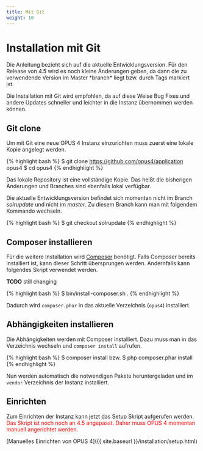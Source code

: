 ```yaml
---
title: Mit Git
weight: 10
---
```


# Installation mit Git

<p class="note">
Die Anleitung bezieht sich auf die aktuelle Entwicklungsversion. Für den Release von 4.5 wird es noch kleine
Änderungen geben, da dann die zu verwendende Version im Master *branch* liegt bzw. durch Tags markiert ist.
</p>

Die Installation mit Git wird empfohlen, da auf diese Weise Bug Fixes und andere Updates schneller und leichter in die
Instanz übernommen werden können.

## Git clone

Um mit Git eine neue OPUS 4 Instanz einzurichten muss zuerst eine lokale Kopie angelegt werden.

{% highlight bash %}
$ git clone https://github.com/opus4/application opus4
$ cd opus4
{% endhighlight %}

Das lokale Repository ist eine vollständige Kopie. Das heißt die bisherigen Änderungen und Branches sind ebenfalls
lokal verfügbar.

Die aktuelle Entwicklungsversion befindet sich momentan nicht im Branch *solrupdate* und nicht im *master*. Zu diesem
Branch kann man mit folgendem Kommando wechseln.

{% highlight bash %}
$ git checkout solrupdate
{% endhighlight %}

## Composer installieren

Für die weitere Installation wird [Composer](https://getcomposer.org) benötigt. Falls Composer bereits installiert ist,
kann dieser Schritt übersprungen werden. Andernfalls kann folgendes Skript verwendet werden.

**TODO** still changing

{% highlight bash %}
$ bin/install-composer.sh .
{% endhighlight %}

Dadurch wird `composer.phar` in das aktuelle Verzeichnis (`opus4`) installiert.

## Abhängigkeiten installieren

Die Abhängigkeiten werden mit Composer installiert. Dazu muss man in das Verzeichnis wechseln und `composer install`
aufrufen.

{% highlight bash %}
$ composer install
bzw.
$ php composer.phar install
{% endhighlight %}

Nun werden automatisch die notwendigen Pakete heruntergeladen und im `vendor` Verzeichnis der Instanz installiert.

## Einrichten

Zum Einrichten der Instanz kann jetzt das Setup Skript aufgerufen werden. <span style="color: red">Das Skript ist noch
noch an 4.5 angepasst. Daher muss OPUS 4 momentan manuell angerichtet werden.</span>

[Manuelles Einrichten von OPUS 4]({{ site.baseurl }}/installation/setup.html)


